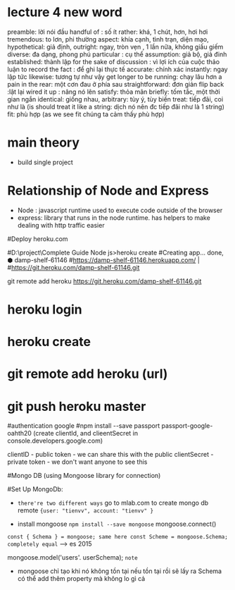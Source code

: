 # lecture 4 new word
preamble: lời nói đầu 
handful of : số ít
rather: khá, 1 chút, hơn, hơi hơi
tremendous: to lơn, phi thường
aspect: khía cạnh, tình trạn, diện mạo,
hypothetical: giả định,
outright: ngay, tròn vẹn , 1 lần nữa, không giấu giếm
diverse: đa dạng, phong phú
particular : cụ thể
assumption: giả bộ, giả đinh
established: thành lập
for the sake of discussion : vì lợi ích của cuộc thảo luận
to record the fact : để ghi lại thực tế
accurate: chính xác
instantly: ngay lập tức
likewise: tương tự như vậy
get longer to be running: chạy lâu hơn
a pain in the rear: một cơn đau ở phía sau
straightforward: đơn giản
flip back :lật lại
wired it up : nâng nó lên
satisfy: thỏa mãn
briefly: tốm tắc, một thời gian ngắn
identical: giống nhau,
arbitrary: tùy ý, tùy biến
treat: tiếp đãi, coi như là (is should treat it like a string: dịch nó nên đc tiếp đãi như là 1 string)
fit: phù hợp (as we see fit chúng ta cảm thấy phù hợp)
# main theory
- build single project 

# Relationship of Node and Express
- Node : javascript runtime used to execute code outside of the browser
- express: library that runs in the node runtime. has helpers to make dealing with http traffic easier

#Deploy heroku.com

#D:\project\Complete Guide Node js>heroku create
#Creating app... done, ⬢ damp-shelf-61146
#https://damp-shelf-61146.herokuapp.com/ | #https://git.heroku.com/damp-shelf-61146.git

git remote add heroku https://git.heroku.com/damp-shelf-61146.git

# heroku login
# heroku create
# git remote add heroku (url)
# git push heroku master

#authentication google
#npm install --save passport passport-google-oahth20 (create clientId, and clieentSecret in console.developers.google.com)

clientID - public token - we can share this with the public
clientSecret - private token - we don't want anyone to see this

#Mongo DB (using Mongoose library for connection)

#Set Up MongoDb: 
- `there're two different ways`
go to mlab.com to create mongo db remote `{user: "tienvv", account: "tienvv" }` 

- install mongoose `npm install --save mongoose`
mongoose.connect()

`const { Schema } = mongoose; same here const Scheme = mongoose.Schema; completely equal` --> es 2015 

mongoose.model('users'. userSchema); `note` 
- mongoose chỉ tạo khi nó không tồn tại nếu tồn tại rồi sẽ lấy ra
Schema có thể add thêm property mà không lo gì cả
